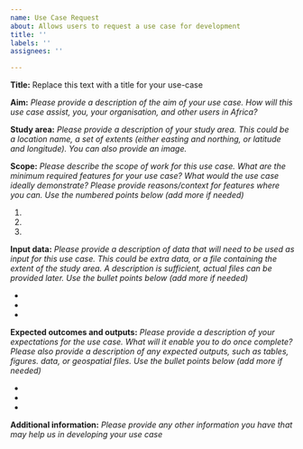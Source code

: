```yaml
---
name: Use Case Request
about: Allows users to request a use case for development
title: ''
labels: ''
assignees: ''

---
```


**Title:** Replace this text with a title for your use-case

**Aim:**
*Please provide a description of the aim of your use case. How will this use case assist, you, your organisation, and other users in Africa?*

**Study area:**
*Please provide a description of your study area. This could be a location name, a set of extents (either easting and northing, or latitude and longitude). You can also provide an image.*

**Scope:**
*Please describe the scope of work for this use case. What are the minimum required features for your use case? What would the use case ideally demonstrate? Please provide reasons/context for features where you can. Use the numbered points below (add more if needed)*

1.
2.
3.

**Input data:**
*Please provide a description of data that will need to be used as input for this use case. This could be extra data, or a file containing the extent of the study area. A description is sufficient, actual files can be provided later. Use the bullet points below (add more if needed)*

- 
- 
- 

**Expected outcomes and outputs:**
*Please provide a description of your expectations for the use case. What will it enable you to do once complete? Please also provide a description of any expected outputs, such as tables, figures. data, or geospatial files. Use the bullet points below (add more if needed)*

- 
- 
- 

**Additional information:**
*Please provide any other information you have that may help us in developing your use case*
